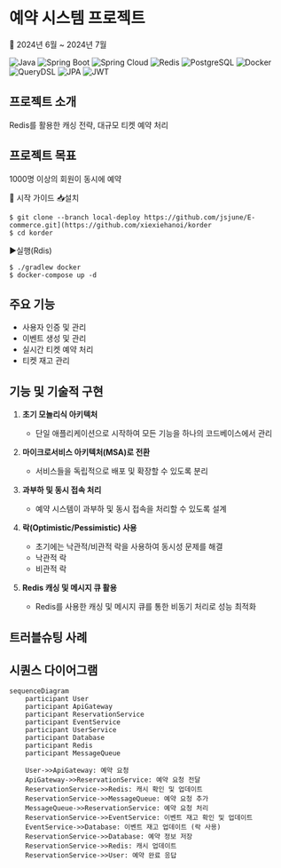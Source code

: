 # 예약 시스템 프로젝트 
:date: 2024년 6월 ~ 2024년 7월
 
![Java](https://img.shields.io/badge/Java-17-orange)
![Spring Boot](https://img.shields.io/badge/Spring%20Boot-3.3.1-brightgreen)
![Spring Cloud](https://img.shields.io/badge/Spring%20Cloud-%20-green)
![Redis](https://img.shields.io/badge/Redis-%20-red)
![PostgreSQL](https://img.shields.io/badge/PostgreSQL-%20-blue)
![Docker](https://img.shields.io/badge/Docker-%20-blue)
![QueryDSL](https://img.shields.io/badge/QueryDSL-%20-yellow)
![JPA](https://img.shields.io/badge/JPA-%20-lightgrey)
![JWT](https://img.shields.io/badge/JWT-%20-yellowgreen)

## 프로젝트 소개
Redis를 활용한 캐싱 전략, 대규모 티켓 예약 처리

## 프로젝트 목표
1000명 이상의 회원이 동시에 예약

🚀 시작 가이드
📥설치
```
$ git clone --branch local-deploy https://github.com/jsjune/E-commerce.git](https://github.com/xiexiehanoi/korder
$ cd korder
```

▶️실행(Rdis)
```
$ ./gradlew docker
$ docker-compose up -d
```

## 주요 기능
- 사용자 인증 및 관리
- 이벤트 생성 및 관리
- 실시간 티켓 예약 처리
- 티켓 재고 관리

## 기능 및 기술적 구현
1. **초기 모놀리식 아키텍처**
   - 단일 애플리케이션으로 시작하여 모든 기능을 하나의 코드베이스에서 관리

2. **마이크로서비스 아키텍처(MSA)로 전환**
   - 서비스들을 독립적으로 배포 및 확장할 수 있도록 분리

3. **과부하 및 동시 접속 처리**
   - 예약 시스템이 과부하 및 동시 접속을 처리할 수 있도록 설계

4. **락(Optimistic/Pessimistic) 사용**
   - 초기에는 낙관적/비관적 락을 사용하여 동시성 문제를 해결
   - 낙관적 락
   - 비관적 락

5. **Redis 캐싱 및 메시지 큐 활용**
   - Redis를 사용한 캐싱 및 메시지 큐를 통한 비동기 처리로 성능 최적화

## 트러블슈팅 사례

 

## 시퀀스 다이어그램
```mermaid
sequenceDiagram
    participant User
    participant ApiGateway
    participant ReservationService
    participant EventService
    participant UserService
    participant Database
    participant Redis
    participant MessageQueue

    User->>ApiGateway: 예약 요청
    ApiGateway->>ReservationService: 예약 요청 전달
    ReservationService->>Redis: 캐시 확인 및 업데이트
    ReservationService->>MessageQueue: 예약 요청 추가
    MessageQueue->>ReservationService: 예약 요청 처리
    ReservationService->>EventService: 이벤트 재고 확인 및 업데이트
    EventService->>Database: 이벤트 재고 업데이트 (락 사용)
    ReservationService->>Database: 예약 정보 저장
    ReservationService->>Redis: 캐시 업데이트
    ReservationService->>User: 예약 완료 응답
```
